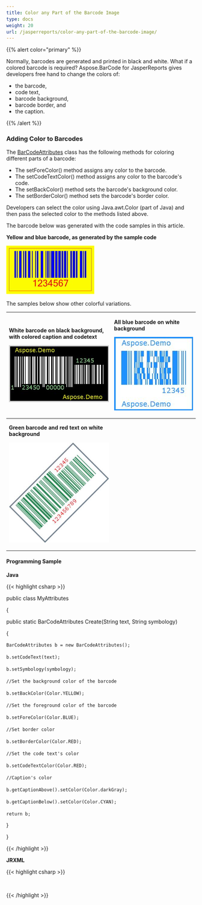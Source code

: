 ```yaml
---
title: Color any Part of the Barcode Image
type: docs
weight: 20
url: /jasperreports/color-any-part-of-the-barcode-image/
---
```


{{% alert color="primary" %}} 

Normally, barcodes are generated and printed in black and white. What if a colored barcode is required? 
Aspose.BarCode for JasperReports gives developers free hand to change the colors of: 

- the barcode,
- code text,
- barcode background,
- barcode border, and
- the caption.

{{% /alert %}} 
### **Adding Color to Barcodes**
The [BarCodeAttributes]() class has the following methods for coloring different parts of a barcode:

- The setForeColor() method assigns any color to the barcode.
- The setCodeTextColor() method assigns any color to the barcode's code.
- The setBackColor() method sets the barcode's background color.
- The setBorderColor() method sets the barcode's border color.

Developers can select the color using Java.awt.Color (part of Java) and then pass the selected color to the methods listed above. 

The barcode below was generated with the code samples in this article.

**Yellow and blue barcode, as generated by the sample code** 

![todo:image_alt_text](color-any-part-of-the-barcode-image_1.png)




The samples below show other colorful variations.

|<p>**White barcode on black background, <br>with colored caption and codetext** </p><p>![todo:image_alt_text](color-any-part-of-the-barcode-image_2.png)</p>|<p>**All blue barcode on white background** </p><p>![todo:image_alt_text](color-any-part-of-the-barcode-image_3.png)</p>|
| :- | :- |
|<p>**Green barcode and red text on white background** </p><p>![todo:image_alt_text](color-any-part-of-the-barcode-image_4.png)</p>| |
#### **Programming Sample**
**Java**

{{< highlight csharp >}}

 public class MyAttributes

{

  public static BarCodeAttributes Create(String text, String symbology)

  {

    BarCodeAttributes b = new BarCodeAttributes();

    b.setCodeText(text);

    b.setSymbology(symbology);

    //Set the background color of the barcode

    b.setBackColor(Color.YELLOW);

    //Set the foreground color of the barcode

    b.setForeColor(Color.BLUE);

    //Set border color

    b.setBorderColor(Color.RED);

    //Set the code text's color

    b.setCodeTextColor(Color.RED);

    //Caption's color

    b.getCaptionAbove().setColor(Color.darkGray);

    b.getCaptionBelow().setColor(Color.CYAN);

    return b;

  }

}



{{< /highlight >}}

**JRXML**

{{< highlight csharp >}}

 <image hAlign="Center">

<reportElement x="0" y="600" width="500" height="250" />        

<imageExpression class="net.sf.jasperreports.engine.JRRenderable">

  <![CDATA[new com.aspose.barcode.jr.BarCodeRenderer(MyAttributes.Create(

   "12345678", "Code128")

  )]]>

</imageExpression>

</image>



{{< /highlight >}}
